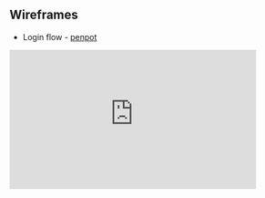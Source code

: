 ## Wireframes

- Login flow - [penpot](https://design.penpot.app/#/view/bbe43b4e-755c-815c-8004-719b4d42fbcf?page-id=b032c71e-25c6-80c4-8004-7a8c72fa586f&section=interactions&frame-id=3d52fe92-2a75-8073-8004-7adf82a9250c&index=0&share-id=e180278a-9a77-8036-8004-7af632a55e8f)


<iframe width="433" height="244" src="https://www.youtube.com/embed/Txspe3O5gaQ" title="Gratheon features - autologin" frameborder="0" allow="accelerometer; autoplay; clipboard-write; encrypted-media; gyroscope; picture-in-picture; web-share" referrerpolicy="strict-origin-when-cross-origin" allowfullscreen></iframe>
